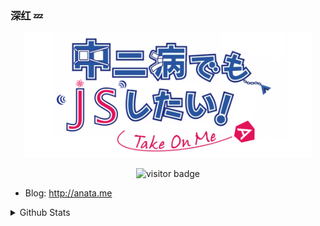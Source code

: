 ### 深红 💤

<p align="center"><img src="https://github.com/deepred5/deepred5/raw/master/header.png" alt="poster" height="200" /></p>
<p align="center"><img src="https://visitor-badge.laobi.icu/badge?page_id=deepred5.deepred5" alt="visitor badge"/></p>

- Blog: http://anata.me

<details>
  <summary>Github Stats</summary>
  <p align="center"><img src="https://github-readme-stats.vercel.app/api?username=deepred5&show_icons=true&title_color=fff&icon_color=FEDFE1&text_color=FEDFE1&bg_color=DB4D6D" alt="stats" /></p>
</details>
